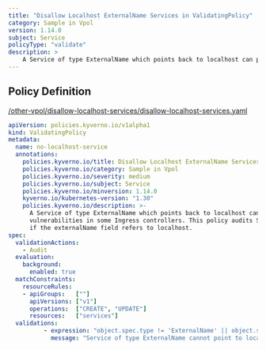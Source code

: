 ```yaml
---
title: "Disallow Localhost ExternalName Services in ValidatingPolicy"
category: Sample in Vpol
version: 1.14.0
subject: Service
policyType: "validate"
description: >
    A Service of type ExternalName which points back to localhost can potentially be used to exploit vulnerabilities in some Ingress controllers. This policy audits Services of type ExternalName if the externalName field refers to localhost.
---
```


## Policy Definition
<a href="https://github.com/kyverno/policies/raw/main//other-vpol/disallow-localhost-services/disallow-localhost-services.yaml" target="-blank">/other-vpol/disallow-localhost-services/disallow-localhost-services.yaml</a>

```yaml
apiVersion: policies.kyverno.io/v1alpha1
kind: ValidatingPolicy
metadata:
  name: no-localhost-service
  annotations:
    policies.kyverno.io/title: Disallow Localhost ExternalName Services in ValidatingPolicy
    policies.kyverno.io/category: Sample in Vpol 
    policies.kyverno.io/severity: medium
    policies.kyverno.io/subject: Service
    policies.kyverno.io/minversion: 1.14.0
    kyverno.io/kubernetes-version: "1.30"
    policies.kyverno.io/description: >-
      A Service of type ExternalName which points back to localhost can potentially be used to exploit
      vulnerabilities in some Ingress controllers. This policy audits Services of type ExternalName
      if the externalName field refers to localhost.
spec:
  validationActions: 
    - Audit
  evaluation:
    background:
      enabled: true
  matchConstraints:
    resourceRules:
    - apiGroups:   [""]
      apiVersions: ["v1"]
      operations:  ["CREATE", "UPDATE"]
      resources:   ["services"]
  validations:
          - expression: "object.spec.type != 'ExternalName' || object.spec.externalName != 'localhost'"
            message: "Service of type ExternalName cannot point to localhost."
            

```
